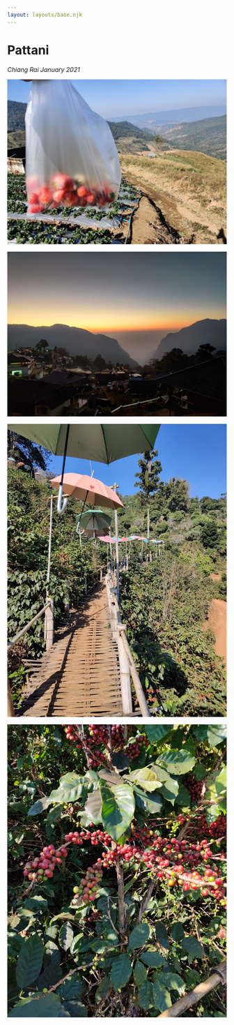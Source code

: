 ```yaml
---
layout: layouts/base.njk
---
```


# Pattani

*Chiang Rai January 2021*

![](./images/3.jpeg "")

![](./images/4.jpeg "")

![](./images/5.jpeg "")

![](./images/6.jpeg "")
